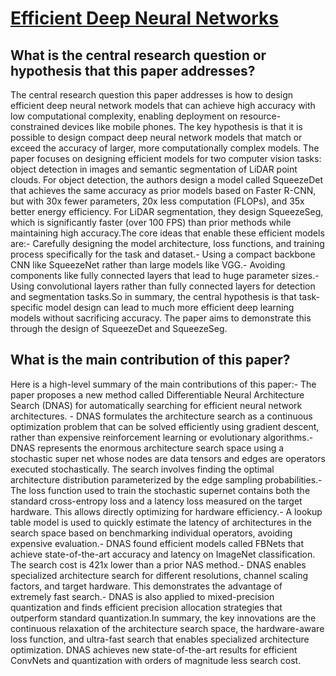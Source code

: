 # [Efficient Deep Neural Networks](https://arxiv.org/abs/1908.08926v1)

## What is the central research question or hypothesis that this paper addresses?

The central research question this paper addresses is how to design efficient deep neural network models that can achieve high accuracy with low computational complexity, enabling deployment on resource-constrained devices like mobile phones. The key hypothesis is that it is possible to design compact deep neural network models that match or exceed the accuracy of larger, more computationally complex models. The paper focuses on designing efficient models for two computer vision tasks: object detection in images and semantic segmentation of LiDAR point clouds. For object detection, the authors design a model called SqueezeDet that achieves the same accuracy as prior models based on Faster R-CNN, but with 30x fewer parameters, 20x less computation (FLOPs), and 35x better energy efficiency. For LiDAR segmentation, they design SqueezeSeg, which is significantly faster (over 100 FPS) than prior methods while maintaining high accuracy.The core ideas that enable these efficient models are:- Carefully designing the model architecture, loss functions, and training process specifically for the task and dataset.- Using a compact backbone CNN like SqueezeNet rather than large models like VGG.- Avoiding components like fully connected layers that lead to huge parameter sizes.- Using convolutional layers rather than fully connected layers for detection and segmentation tasks.So in summary, the central hypothesis is that task-specific model design can lead to much more efficient deep learning models without sacrificing accuracy. The paper aims to demonstrate this through the design of SqueezeDet and SqueezeSeg.


## What is the main contribution of this paper?

Here is a high-level summary of the main contributions of this paper:- The paper proposes a new method called Differentiable Neural Architecture Search (DNAS) for automatically searching for efficient neural network architectures. - DNAS formulates the architecture search as a continuous optimization problem that can be solved efficiently using gradient descent, rather than expensive reinforcement learning or evolutionary algorithms.- DNAS represents the enormous architecture search space using a stochastic super net whose nodes are data tensors and edges are operators executed stochastically. The search involves finding the optimal architecture distribution parameterized by the edge sampling probabilities.- The loss function used to train the stochastic supernet contains both the standard cross-entropy loss and a latency loss measured on the target hardware. This allows directly optimizing for hardware efficiency.- A lookup table model is used to quickly estimate the latency of architectures in the search space based on benchmarking individual operators, avoiding expensive evaluation.- DNAS found efficient models called FBNets that achieve state-of-the-art accuracy and latency on ImageNet classification. The search cost is 421x lower than a prior NAS method.- DNAS enables specialized architecture search for different resolutions, channel scaling factors, and target hardware. This demonstrates the advantage of extremely fast search.- DNAS is also applied to mixed-precision quantization and finds efficient precision allocation strategies that outperform standard quantization.In summary, the key innovations are the continuous relaxation of the architecture search space, the hardware-aware loss function, and ultra-fast search that enables specialized architecture optimization. DNAS achieves new state-of-the-art results for efficient ConvNets and quantization with orders of magnitude less search cost.
